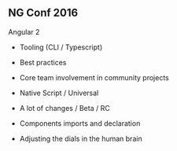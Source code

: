 ## NG Conf 2016

Angular 2

- Tooling (CLI / Typescript)
- Best practices
- Core team involvement in community projects
- Native Script / Universal


- A lot of changes / Beta / RC
- Components imports and declaration



- Adjusting the dials in the human brain
